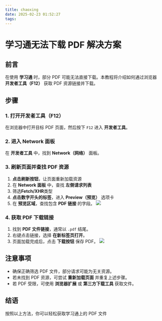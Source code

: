 ```yaml
---
title: chaoxing
date: 2025-02-23 01:52:27
tags:
---
```


# 学习通无法下载 PDF 解决方案

## 前言

在使用 **学习通** 时，部分 PDF 可能无法直接下载。本教程将介绍如何通过浏览器 **开发者工具（F12）** 获取 PDF 资源链接并下载。

## 步骤

### 1. 打开开发者工具（F12）

在浏览器中打开目标 PDF 页面，然后按下 `F12` 进入 **开发者工具**。

### 2. 进入 Network 面板

在 **开发者工具** 中，找到 **Network（网络）** 面板。

### 3. 刷新页面并查找 PDF 资源

1. **点击刷新按钮**，让页面重新加载资源
2. 在 **Network 面板** 中，查找 **左侧请求列表**
3. 筛选**Fetch/XHR**类型
4. **点击数字开头的标签**，进入 **Preview（预览）** 选项卡
5. 在 **预览区域**，查找包含 **PDF 链接** 的字段。
   ![](https://ghfast.top/https://raw.githubusercontent.com/Brian510000/pic_bed/main/web-site/20250223014641519.png)

### 4. 获取 PDF 下载链接

1. 找到 **PDF 文件链接**，通常以 `.pdf` 结尾。
2. 右键点击链接，选择 **在新标签页打开**。
3. 页面加载完成后，点击 **下载按钮** 保存 PDF。
   ![](https://ghfast.top/https://raw.githubusercontent.com/Brian510000/pic_bed/main/web-site/20250223015126105.png)

## 注意事项

- 确保正确筛选 PDF 文件，部分请求可能为无关资源。
- 若未找到 PDF 资源，可尝试 **重新加载页面** 并重复上述步骤。
- 若 PDF 受限，可使用 **浏览器扩展** 或 **第三方下载工具** 获取文件。

## 结语

按照以上方法，你可以轻松获取学习通上的 PDF 文件
